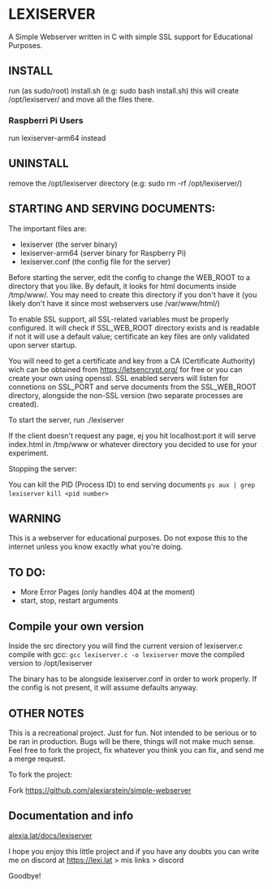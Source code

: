# LEXISERVER
A Simple Webserver written in C with simple SSL support for Educational Purposes.

## INSTALL
run (as sudo/root) install.sh (e.g: sudo bash install.sh) this will create /opt/lexiserver/ and move
all the files there.

### Raspberri Pi Users

run lexiserver-arm64 instead


## UNINSTALL
remove the /opt/lexiserver directory (e.g: sudo rm -rf /opt/lexiserver/)

## STARTING AND SERVING DOCUMENTS:

The important files are:
- lexiserver (the server binary) 
- lexiserver-arm64 (server binary for Raspberry Pi)
- lexiserver.conf (the config file for the server)

Before starting the server, edit the config to change the WEB_ROOT to a directory that you like.
By default, it looks for html documents inside /tmp/www/. You may need to create this directory
if you don't have it (you likely don't have it since most webservers use /var/www/html/)

To enable SSL support, all SSL-related variables must be properly configured. It will check if SSL_WEB_ROOT directory exists and is readable if not it will use a default value; certificate an key files are only validated upon server startup.

You will need to get a certificate and key from a CA (Certificate Authority) wich can be obtained from https://letsencrypt.org/ for free or you can create your own using openssl.
SSL enabled servers will listen for connetions on SSL_PORT and serve documents from the SSL_WEB_ROOT directory, alongside the non-SSL version (two separate processes are created).

To start the server, run ./lexiserver

If the client doesn't request any page, ej you hit localhost:port
it will serve index.html in /tmp/www or whatever directory you decided to use for your experiment.

Stopping the server:

You can kill the PID (Process ID) to end serving documents
```ps aux | grep lexiserver``` ```kill <pid number>```

## WARNING
This is a webserver for educational purposes. Do not expose this to the internet unless you know
exactly what you're doing. 

## TO DO:
- More Error Pages (only handles 404 at the moment)
- start, stop, restart arguments

## Compile your own version

Inside the src directory you will find the current version of lexiserver.c
compile with gcc: ```gcc lexiserver.c -o lexiserver```
move the compiled version to /opt/lexiserver

The binary has to be alongside lexiserver.conf in order to work properly. If the config
is not present, it will assume defaults anyway.

## OTHER NOTES
This is a recreational project. Just for fun. Not intended to be serious or to be ran in production.
Bugs will be there, things will not make much sense. Feel free to fork the project, fix whatever
you think you can fix, and send me a merge request.

To fork the project:

Fork https://github.com/alexiarstein/simple-webserver

## Documentation and info

[alexia.lat/docs/lexiserver](https://alexia.lat/docs/lexiserver)

I hope you enjoy this little project and if you have any doubts you can write me on discord at
https://lexi.lat > mis links > discord

Goodbye!
